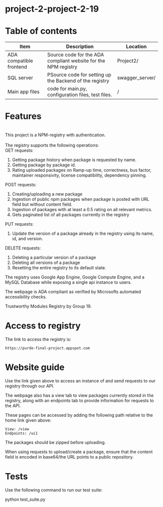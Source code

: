 # project-2-project-2-19
<h1>Table of contents</h1>


| Item | Description | Location |
|------|-------------|----------|
| ADA compatible frontend | Source code for the ADA compliant website for the NPM registry       | Project2/ |
| SQL server          | PSource code for setting up the Backend of the registry               | swagger_server/ |
| Main app files          | code for main.py, configuration files, test files.       | / |

<h1>Features</h1>
<br>
This project is a NPM-registry with authentication. <br>

<br>
The registry supports the following operations:<br>
    GET requests:
    
1. Getting package history when package is requested by name. 
2. Getting package by package id. 
3. Rating uploaded packages on Ramp-up time, correctness, bus factor, maintainer responsivity, license compatibility, dependency pinning. 

POST requests:

1. Creating/uploading a new package
2. Ingestion of public npm packages when package is posted with URL field but without content field.
4. Ingestion of packages with at least a 0.5 rating on all relevant metrics. 
5. Gets paginated list of all packages currently in the registry

PUT requests:
1. Update the version of a package already in the registry using its name, id, and version.

DELETE requests:
1. Deleting a particular version of a package
2. Deleting all versions of a package
3. Resetting the entire registry to its default state.

The registry uses Google App Engine, Google Compute Engine, and a MySQL Database while exposing a single api instance to users. 

The webpage is ADA compliant as verified by Microsofts automated accessibility checks.  

Trustworthy Modules Registry by Group 19.

<h1>Access to registry</h1>
The link to access the registry is:

    https://purde-final-project.appspot.com
    
<h1>Website guide</h1>
Use the link given above to access an instance of and send requests to our registry through our API. 


The webpage also has a view tab to view packages currently stored in the registry,
along with an endpoints tab to provide information for requests to the API.

These pages can be accessed by adding the following path relative to the home link given above:
    
    View: /view
    Endpoints: /ui1

The packages should be zipped before uploading. 

When using requests to upload/create a package, ensure that the content field is encoded in base64/the URL points to 
a public repository. 

<h1>Tests</h1>
Use the following command to run our test suite:

python test_suite.py
    
